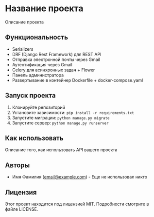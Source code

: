 # Название проекта

Описание проекта

## Функциональность

- Serializers
- DRF (Django Rest Framework) для REST API
- Отправка электронной почты через Gmail
- Аутентификация через Gmail
- Celery для асинхронных задач + Flower 
- Панель администратора
- Развертывание в контейнер Dockerfile + docker-compose.yaml

## Запуск проекта

1. Клонируйте репозиторий
2. Установите зависимости: `pip install -r requirements.txt`
3. Запустите миграции: `python manage.py migrate`
4. Запустите сервер: `python manage.py runserver`

## Как использовать

Описание того, как использовать API вашего проекта

## Авторы

- Имя Фамилия (email@example.com) - Еще не использовал никто

## Лицензия

Этот проект находится под лицензией MIT. Подробности смотрите в файле LICENSE.
